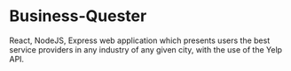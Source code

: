 # Business-Quester

React, NodeJS, Express web application which presents users the best service providers in any industry of any given city, with the use of the Yelp API.
